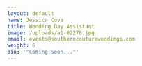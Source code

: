 ```yaml
---
layout: default
name: Jessica Cova
title: Wedding Day Assistant
image: /uploads/a1-02278.jpg
email: events@southerncoutureweddings.com
weight: 6
bio: '"Coming Soon..."'
---
```

